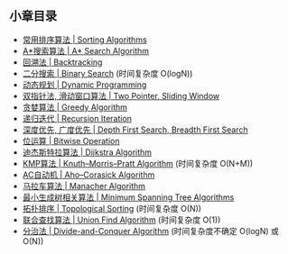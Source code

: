 ## 小章目录
  
- [常用排序算法 | Sorting Algorithms](./Common%20Sorts/README.md)
- [A&ast;搜索算法 | A&ast; Search Algorithm](./A*搜索算法.md)
- [回溯法 | Backtracking](./NQueen.java)
- [二分搜索 | Binary Search](./二分搜索.md) (时间复杂度 O(logN))
- [动态规划 | Dynamic Programming](./动态规划.md)
- [双指针法, 滑动窗口算法 | Two Pointer, Sliding Window](./双指针法与滑动窗口算法.md)
- [贪婪算法 | Greedy Algorithm](./贪婪算法.md)
- [递归迭代 | Recursion Iteration](./递归与迭代.md)
- [深度优先, 广度优先 | Depth First Search, Breadth First Search](./树图遍历.md)
- [位运算 | Bitwise Operation](./位运算.md)
- [迪杰斯特拉算法 | Dijkstra Algorithm](./Dijkstra算法.md)
- [KMP算法 | Knuth–Morris–Pratt Algorithm](./KMP算法.md) (时间复杂度 O(N+M))
- [AC自动机 | Aho–Corasick Algorithm](./AC自动机.md)
- [马拉车算法 | Manacher Algorithm]()
- [最小生成树相关算法 | Minimum Spanning Tree Algorithms]()
- [拓扑排序 | Topological Sorting](./拓扑排序.md) (时间复杂度 O(N))
- [联合查找算法 | Union Find Algorithm](./并查集与联合查找算法.md) (时间复杂度 O(1))
- [分治法 | Divide-and-Conquer Algorithm](./分治法.md) (时间复杂度不确定 O(logN) 或 O(N))
  

